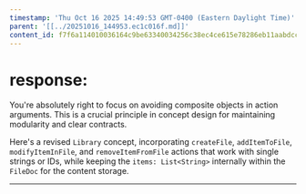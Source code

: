 ```yaml
---
timestamp: 'Thu Oct 16 2025 14:49:53 GMT-0400 (Eastern Daylight Time)'
parent: '[[../20251016_144953.ec1c016f.md]]'
content_id: f7f6a114010036164c9be63340034256c38ec4ce615e78286eb11aabdcce1a73
---
```


# response:

You're absolutely right to focus on avoiding composite objects in action arguments. This is a crucial principle in concept design for maintaining modularity and clear contracts.

Here's a revised `Library` concept, incorporating `createFile`, `addItemToFile`, `modifyItemInFile`, and `removeItemFromFile` actions that work with single strings or IDs, while keeping the `items: List<String>` internally within the `FileDoc` for the content storage.

***
